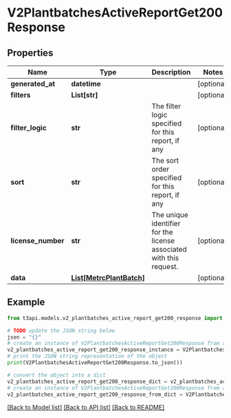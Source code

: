 # V2PlantbatchesActiveReportGet200Response


## Properties

Name | Type | Description | Notes
------------ | ------------- | ------------- | -------------
**generated_at** | **datetime** |  | [optional] 
**filters** | **List[str]** |  | [optional] 
**filter_logic** | **str** | The filter logic specified for this report, if any | [optional] 
**sort** | **str** | The sort order specified for this report, if any | [optional] 
**license_number** | **str** | The unique identifier for the license associated with this request. | [optional] 
**data** | [**List[MetrcPlantBatch]**](MetrcPlantBatch.md) |  | [optional] 

## Example

```python
from t3api.models.v2_plantbatches_active_report_get200_response import V2PlantbatchesActiveReportGet200Response

# TODO update the JSON string below
json = "{}"
# create an instance of V2PlantbatchesActiveReportGet200Response from a JSON string
v2_plantbatches_active_report_get200_response_instance = V2PlantbatchesActiveReportGet200Response.from_json(json)
# print the JSON string representation of the object
print(V2PlantbatchesActiveReportGet200Response.to_json())

# convert the object into a dict
v2_plantbatches_active_report_get200_response_dict = v2_plantbatches_active_report_get200_response_instance.to_dict()
# create an instance of V2PlantbatchesActiveReportGet200Response from a dict
v2_plantbatches_active_report_get200_response_from_dict = V2PlantbatchesActiveReportGet200Response.from_dict(v2_plantbatches_active_report_get200_response_dict)
```
[[Back to Model list]](../README.md#documentation-for-models) [[Back to API list]](../README.md#documentation-for-api-endpoints) [[Back to README]](../README.md)


